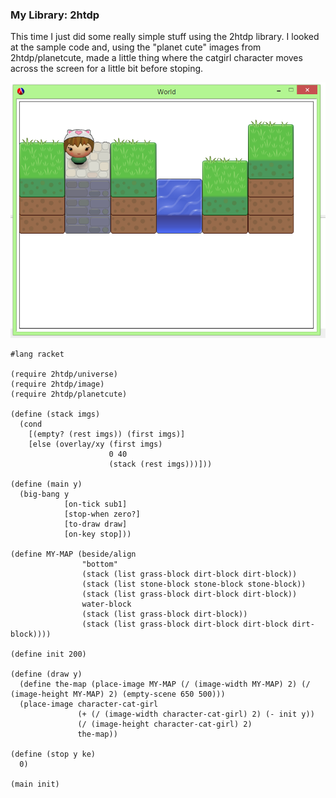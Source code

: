 
### My Library: 2htdp

This time I just did some really simple stuff using the 2htdp library. I looked at the sample code and, using the "planet cute" images from 2htdp/planetcute, made a little thing where the catgirl character moves across the screen for a little bit before stoping.

![](/images/secondpart.png)

```
#lang racket

(require 2htdp/universe)
(require 2htdp/image)
(require 2htdp/planetcute)

(define (stack imgs)
  (cond
    [(empty? (rest imgs)) (first imgs)]
    [else (overlay/xy (first imgs)
                      0 40
                      (stack (rest imgs)))]))

(define (main y)
  (big-bang y
            [on-tick sub1]
            [stop-when zero?]
            [to-draw draw]
            [on-key stop]))

(define MY-MAP (beside/align
                "bottom"
                (stack (list grass-block dirt-block dirt-block))
                (stack (list stone-block stone-block stone-block))
                (stack (list grass-block dirt-block dirt-block))
                water-block
                (stack (list grass-block dirt-block))
                (stack (list grass-block dirt-block dirt-block dirt-block))))

(define init 200)

(define (draw y)
  (define the-map (place-image MY-MAP (/ (image-width MY-MAP) 2) (/ (image-height MY-MAP) 2) (empty-scene 650 500)))
  (place-image character-cat-girl 
               (+ (/ (image-width character-cat-girl) 2) (- init y)) 
               (/ (image-height character-cat-girl) 2)
               the-map))
 
(define (stop y ke)
  0)

(main init)
```

